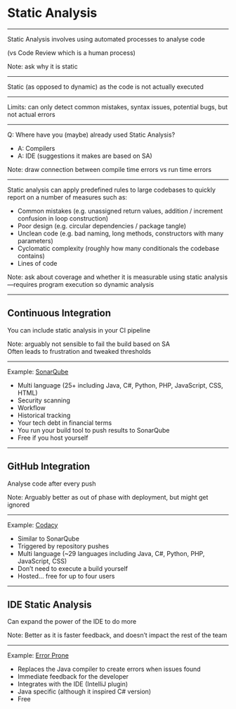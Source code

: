 # Static Analysis

---

Static Analysis involves using automated processes to analyse code

(vs Code Review which is a human process)

Note: ask why it is static  

---

Static (as opposed to dynamic) as the code is not actually executed

---

Limits: can only detect common mistakes, syntax issues, potential bugs, but not actual errors

---

Q: Where have you (maybe) already used Static Analysis?

+ A: Compilers
+ A: IDE (suggestions it makes are based on SA)

Note: draw connection between compile time errors vs run time errors

---

Static analysis can apply predefined rules to large codebases to quickly report on a number of measures such as:

+ Common mistakes (e.g. unassigned return values, addition / increment confusion in loop construction)
+ Poor design (e.g. circular dependencies / package tangle)
+ Unclean code (e.g. bad naming, long methods, constructors with many parameters)
+ Cyclomatic complexity (roughly how many conditionals the codebase contains)
+ Lines of code

Note: ask about coverage and whether it is measurable using static analysis—requires program execution so dynamic analysis  

---

## Continuous Integration

You can include static analysis in your CI pipeline

Note: arguably not sensible to fail the build based on SA  
  Often leads to frustration and tweaked thresholds 

---

Example: [SonarQube](https://www.sonarqube.org)

+ Multi language (25+ including Java, C#, Python, PHP, JavaScript, CSS, HTML)
+ Security scanning
+ Workflow
+ Historical tracking
+ Your tech debt in financial terms
+ You run your build tool to push results to SonarQube
+ Free if you host yourself

---

## GitHub Integration

Analyse code after every push

Note: Arguably better as out of phase with deployment, but might get ignored

---

Example: [Codacy](https://www.codacy.com)

+ Similar to SonarQube
+ Triggered by repository pushes
+ Multi language (~29 languages including Java, C#, Python, PHP, JavaScript, CSS)
+ Don’t need to execute a build yourself
+ Hosted… free for up to four users

---

## IDE Static Analysis

Can expand the power of the IDE to do more

Note: Better as it is faster feedback, and doesn’t impact the rest of the team  

---

Example: [Error Prone](https://errorprone.info)

+ Replaces the Java compiler to create errors when issues found
+ Immediate feedback for the developer
+ Integrates with the IDE (IntelliJ plugin)
+ Java specific (although it inspired C# version)
+ Free